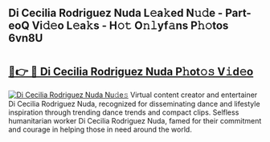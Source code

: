 ## Di Cecilia Rodriguez Nuda L𝚎a𝚔ed N𝚞𝚍e - Part-eoQ Vi𝚍𝚎o L𝚎a𝚔s - H𝚘𝚝 O𝚗𝚕yf𝚊ns P𝚑𝚘tos 6vn8U

# <h2><a href="http://kfeb6y.oniu.top/?m=Di+Cecilia+Rodriguez+Nuda">🔗👉 🔴 Di Cecilia Rodriguez Nuda P𝚑ot𝚘𝚜 V𝚒d𝚎o</a></h2>

[![Di Cecilia Rodriguez Nuda Nu𝚍e𝚜](https://i.imgur.com/0qMVB7G.gif)](http://kfeb6y.oniu.top/?m=Di+Cecilia+Rodriguez+Nuda)
Virtual content creator and entertainer Di Cecilia Rodriguez Nuda, recognized for disseminating dance and lifestyle inspiration through trending dance trends and compact clips. Selfless humanitarian worker Di Cecilia Rodriguez Nuda, famed for their commitment and courage in helping those in need around the world.  
